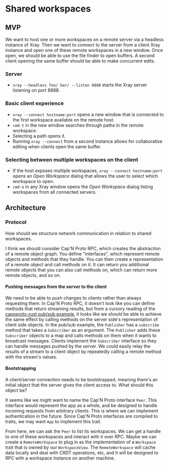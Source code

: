 # Shared workspaces

## MVP

We want to host one or more workspaces on a remote server via a headless instance of Xray. Then we want to connect to the server from a client Xray instance and open one of these remote workspaces in a new window. Once open, we should be able to use the file finder to open buffers. A second client opening the same buffer should be able to make concurrent edits.

### Server

* `xray --headless foo/ bar/ --listen 8888` starts the Xray server listening on port 8888.

### Basic client experience

* `xray --connect hostname:port` opens a new window that is connected to the first workspace available on the remote host.
* `cmd-t` in the new window searches through paths in the remote workspace.
* Selecting a path opens it.
* Running `xray --connect` from a second instance allows for collaborative editing when clients open the same buffer.

### Selecting between multiple workspaces on the client

* If the host exposes multiple workspaces, `xray --connect hostname:port` opens an *Open Workspace* dialog that allows the user to select which workspace to open.
* `cmd-o` in any Xray window opens the *Open Workspace* dialog listing workspaces from all connected servers.

## Architecture

### Protocol

How should we structure network communication in relation to shared workspaces.

I think we should consider Cap'N Proto RPC, which creates the abstraction of a remote object graph. You define "interfaces", which represent remote objects and methods that they handle. You can then create a representation of a remote object and call methods on it. It can return you additional remote objects that you can also call methods on, which can return more remote objects, and so on.

#### Pushing messages from the server to the client

We need to be able to push changes to clients rather than always requesting them. In Cap'N Proto RPC, it doesn't look like you can define methods that return streaming results, but from a cursory reading of the [capnproto-rust pub/sub example](https://github.com/capnproto/capnproto-rust/tree/master/capnp-rpc/examples/pubsub), it looks like we *should* be able to achieve the same effect by calling methods on the server side's representation of client side objects. In the pub/sub example, the `Publisher` has a `subscribe` method that takes a `Subscriber` as an argument. The `Publisher` adds these `Subscriber` objects to a map and calls methods on them when it wants to broadcast messages. Clients implement the `Subscriber` interface so they can handle messages pushed by the server. We could easily relay the results of a stream to a client object by repeatedly calling a remote method with the stream's values.

#### Bootstrapping

A client/server connection needs to be bootstrapped, meaning there's an initial object that the server gives the client access to. What should this object be?

It seems like we might want to name the Cap'N Proto interface `Peer`. This interface would represent the app as a whole, and be designed to handle incoming requests from arbitrary clients. This is where we can implement authentication in the future. Since Cap'N Proto interfaces are compiled to traits, we may want `App` to implement this trait.

From here, we can ask the `Peer` to list its workspaces. We can get a handle to one of these workspaces and interact with it over RPC. Maybe we can create a `RemoteWorkspace` to plug in as the implementation of a `Workspace` trait that is owned by our `WorkspaceView`. The `RemoteWorkspace` will cache data locally and deal with CRDT operations, etc, and it will be designed to RPC with a workspace instance on another machine.
